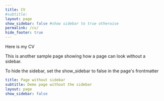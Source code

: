 ```yaml
---
title: CV
#subtitle: 
layout: page
show_sidebar: false #show sidebar to true otherwise
permalink: /cv/
hide_footer: true
---
```


Here is my CV


This is another sample page showing how a page can look without a sidebar. 

To hide the sidebar, set the show_sidebar to false in the page's frontmatter

```yml
title: Page without sidebar
subtitle: Demo page without the sidebar
layout: page
show_sidebar: false
```